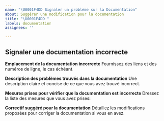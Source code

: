 ```yaml
---
name: "\U0001F4DD Signaler un problème sur la Documentation"
about: Suggérer une modification pour la documentation
title: "\U0001F4DD "
labels: documentation
assignees: ''

---
```


## Signaler une documentation incorrecte

**Emplacement de la documentation incorrecte**
Fournissez des liens et des numéros de ligne, le cas échéant.

**Description des problèmes trouvés dans la documentation**
Une description claire et concise de ce que vous avez trouvé incorrect.

**Mesures prises pour vérifier que la documentation est incorrecte**
Dressez la liste des mesures que vous avez prises:

**Correctif suggéré pour la documentation**
Détaillez les modifications proposées pour corriger la documentation si vous en avez.
